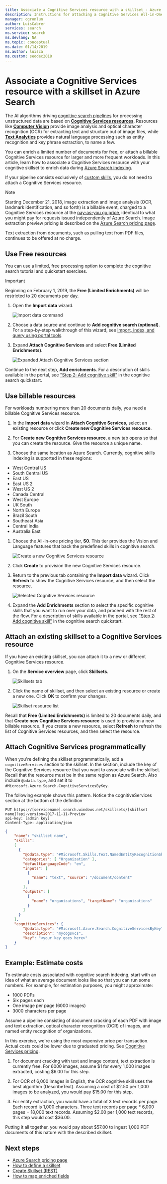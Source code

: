 ```yaml
---
title: Associate a Cognitive Services resource with a skillset - Azure Search
description: Instructions for attaching a Cognitive Services All-in-One subscription to a cognitive enrichment pipeline in Azure Search.
manager: cgronlun
author: LuisCabrer
services: search
ms.service: search
ms.devlang: NA
ms.topic: conceptual
ms.date: 01/14/2019
ms.author: luisca
ms.custom: seodec2018
---
```

# Associate a Cognitive Services resource with a skillset in Azure Search 

The AI algorithms driving [cognitive search pipelines](cognitive-search-concept-intro.md) for processing unstructured data are based on [**Cognitive Services resources**](https://azure.microsoft.com/services/cognitive-services/). Resources like [**Computer Vision**](https://azure.microsoft.com/services/cognitive-services/computer-vision/) provide image analysis and optical character recognition (OCR) for extracting text and structure out of image files, while [**Text Analytics**](https://azure.microsoft.com/services/cognitive-services/text-analytics/) provides natural language processing such as entity recognition and key phrase extraction, to name a few.

You can enrich a limited number of documents for free, or attach a billable Cognitive Services resource for larger and more frequent workloads. In this article, learn how to associate a Cognitive Services resource with your cognitive skillset to enrich data during [Azure Search indexing](search-what-is-an-index.md).

If your pipeline consists exclusively of [custom skills](cognitive-search-create-custom-skill-example.md), you do not need to attach a Cognitive Services resource.

> [!NOTE]
> Starting December 21, 2018, image extraction and image analysis (OCR, landmark identification, and so forth) is a billable event, charged to a Cognitive Services resource at the [pay-as-you go price](https://azure.microsoft.com/pricing/details/cognitive-services/), identical to what you might pay for requests issued independently of Azure Search. Image extraction preview pricing is described on the [Azure Search pricing page](https://go.microsoft.com/fwlink/?linkid=2042400).
>
> Text extraction from documents, such as pulling text from PDF files, continues to be offered at no charge.


## Use Free resources

You can use a limited, free processing option to complete the cognitive search tutorial and quickstart exercises. 

> [!Important]
> Beginning on February 1, 2019, the **Free (Limited Enrichments)** will be restricted to 20 documents per day. 

1. Open the **Import data** wizard.

   ![Import data command](media/search-get-started-portal/import-data-cmd2.png "Import data command")

1. Choose a data source and continue to **Add cognitive search (optional)**. For a step-by-step walkthrough of this wizard, see [Import, index, and query using portal tools](search-get-started-portal.md).

1. Expand **Attach Cognitive Services** and select **Free (Limited Enrichments)**.

   ![Expanded Attach Cognitive Services section](./media/cognitive-search-attach-cognitive-services/attach1.png "Expanded Attach Cognitive Services")

Continue to the next step, **Add enrichments**. For a description of skills available in the portal, see ["Step 2: Add cognitive skill"](cognitive-search-quickstart-blob.md#create-the-enrichment-pipeline) in the cognitive search quickstart.

## Use billable resources

For workloads numbering more than 20 documents daily, you need a billable Cognitive Services resource.

1. In the **Import data** wizard in **Attach Cognitive Services**, select an existing resource or click **Create new Cognitive Services resource**.

1. For **Create new Cognitive Services resource**, a new tab opens so that you can create the resource. Give the resource a unique name.

1. Choose the same location as Azure Search. Currently, cognitive skills indexing is supported in these regions:

  * West Central US
  * South Central US
  * East US
  * East US 2
  * West US 2
  * Canada Central
  * West Europe
  * UK South
  * North Europe
  * Brazil South
  * Southeast Asia
  * Central India
  * Australia East

1. Choose the All-in-one pricing tier, **S0**. This tier provides the Vision and Language features that back the predefined skills in cognitive search.

    ![Create a new Cognitive Services resource](./media/cognitive-search-attach-cognitive-services/cog-services-create.png "Create a new Cognitive Services resource")

1. Click **Create** to provision the new Cognitive Services resource. 

1. Return to the previous tab containing the **Import data** wizard. Click **Refresh** to show the Cognitive Services resource, and then select the resource.

   ![Selected Cognitive Services resource](./media/cognitive-search-attach-cognitive-services/attach2.png "Selected Cognitive Service Resource")

1. Expand the **Add Enrichments** section to select the specific cognitive skills that you want to run over your data, and proceed with the rest of the flow. For a description of skills available in the portal, see ["Step 2: Add cognitive skill"](cognitive-search-quickstart-blob.md#create-the-enrichment-pipeline) in the cognitive search quickstart.

## Attach an existing skillset to a Cognitive Services resource

If you have an existing skillset, you can attach it to a new or different Cognitive Services resource.

1. On the **Service overview** page, click **Skillsets**.

   ![Skillsets tab](./media/cognitive-search-attach-cognitive-services/attach-existing1.png "Skillsets tab")

1. Click the name of skillset, and then select an existing resource or create a new one. Click **OK** to confirm your changes. 

   ![Skillset resource list](./media/cognitive-search-attach-cognitive-services/attach-existing2.png "Skillset resource list")

Recall that **Free (Limited Enrichments)** is limited to 20 documents daily, and that **Create new Cognitive Services resource** is used to provision a new billable resource. If you create a new resource, select **Refresh** to refresh the list of Cognitive Services resources, and then select the resource.

## Attach Cognitive Services programmatically

When you're defining the skillset programmatically, add a `cognitiveServices` section to the skillset. In the section, include the key of the Cognitive Services resource that you want to associate with the skillset. Recall that the resource must be in the same region as Azure Search. Also include `@odata.type`, and set it to `#Microsoft.Azure.Search.CognitiveServicesByKey`. 

The following example shows this pattern. Notice the cognitiveServices section at the bottom of the definition

```http
PUT https://[servicename].search.windows.net/skillsets/[skillset name]?api-version=2017-11-11-Preview
api-key: [admin key]
Content-Type: application/json
```
```json
{
    "name": "skillset name",
    "skills": 
    [
      {
        "@odata.type": "#Microsoft.Skills.Text.NamedEntityRecognitionSkill",
        "categories": [ "Organization" ],
        "defaultLanguageCode": "en",
        "inputs": [
          {
            "name": "text", "source": "/document/content"
          }
        ],
        "outputs": [
          {
            "name": "organizations", "targetName": "organizations"
          }
        ]
      }
    ],
    "cognitiveServices": {
    	"@odata.type": "#Microsoft.Azure.Search.CognitiveServicesByKey",
    	"description": "mycogsvcs",
    	"key": "<your key goes here>"
    }
}
```

## Example: Estimate costs

To estimate costs associated with cognitive search indexing, start with an idea of what an average document looks like so that you can run some numbers. For example, for estimation purposes, you might approximate:

+ 1000 PDFs
+ Six pages each
+ One image per page (6000 images)
+ 3000 characters per page

Assume a pipeline consisting of document cracking of each PDF with image and text extraction, optical character recognition (OCR) of images, and named entity recognition of organizations. 

In this exercise, we're using the most expensive price per transaction. Actual costs could be lower due to graduated pricing. See [Cognitive Services pricing](https://azure.microsoft.com/pricing/details/cognitive-services).

1. For document cracking with text and image content, text extraction is currently free. For 6000 images, assume $1 for every 1,000 images extracted, costing $6.00 for this step.

2. For OCR of 6,000 images in English, the OCR cognitive skill uses the best algorithm (DescribeText). Assuming a cost of $2.50 per 1,000 images to be analyzed, you would pay $15.00 for this step.

3. For entity extraction, you would have a total of 3 text records per page. Each record is 1,000 characters. Three text records per page * 6,000 pages = 18,000 text records. Assuming $2.00 per 1,000 text records, this step would cost $36.00.

Putting it all together, you would pay about $57.00 to ingest 1,000 PDF documents of this nature with the described skillset. 

## Next steps
+ [Azure Search pricing page](https://azure.microsoft.com/pricing/details/search/)
+ [How to define a skillset](cognitive-search-defining-skillset.md)
+ [Create Skillset (REST)](https://docs.microsoft.com/rest/api/searchservice/create-skillset)
+ [How to map enriched fields](cognitive-search-output-field-mapping.md)
